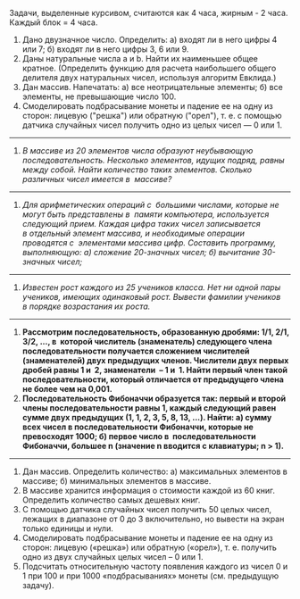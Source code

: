 Задачи, выделенные курсивом, считаются как 4 часа, жирным - 2 часа. Каждый блок = 4 часа.
1. Дано двузначное число. Определить: 
   а) входят ли в него цифры 4 или 7; 
   б) входят ли в него цифры 3, 6 или 9. 
2. Даны натуральные числа a и b. Найти их наименьшее общее кратное. (Определить функцию для расчета наибольшего общего делителя двух натуральных чисел, используя алгоритм Евклида.) 
3. Дан массив. Напечатать: 
   а) все неотрицательные элементы; 
   б) все элементы, не превышающие число 100.
4. Смоделировать подбрасывание монеты и падение ее на одну из сторон: лицевую ("решка") или обратную ("орел"), т. е. с помощью датчика случайных чисел получить одно из целых чисел — 0 или 1.

-------------------------------------------------------------------------------------------------------------
1. *В массиве из 20 элементов числа образуют неубывающую последовательность. Несколько элементов, идущих подряд, равны между собой. Найти количество таких элементов. Сколько различных чисел имеется в  массиве?*
--------------------------------------------------------------------------
1. *Для арифметических операций с  большими числами, которые не могут быть представлены в  памяти компьютера, используется следующий прием. Каждая цифра таких чисел записывается в отдельный элемент массива, и необходимые операции проводятся с  элементами массива цифр. Составить программу, выполняющую:
   а) сложение 20-значных чисел;
   б) вычитание 30-значных чисел;*
---------------------------------------------------------------------------
1. *Известен рост каждого из 25 учеников класса. Нет ни одной пары учеников, имеющих одинаковый рост. Вывести фамилии учеников в порядке возрастания их роста.*
------------------------------
1. **Рассмотрим последовательность, образованную дробями: 1/1, 2/1, 3/2, ..., в  которой числитель (знаменатель) следующего члена последовательности получается сложением числителей (знаменателей) двух предыдущих членов. Числители двух первых дробей равны 1 и  2, знаменатели  – 1 и  1. Найти первый член такой последовательности, который отличается от предыдущего члена не более чем на 0,001.**
2. **Последовательность Фибоначчи образуется так: первый и второй члены последовательности равны 1, каждый следующий равен сумме двух предыдущих (1, 1, 2, 3, 5, 8, 13, ...). Найти:
   а) сумму всех чисел в последовательности Фибоначчи, которые не превосходят 1000;
   б) первое число в  последовательности Фибоначчи, большее n (значение n вводится с клавиатуры; n > 1).**
-----------------
1. Дан массив. Определить количество:
 а)  максимальных элементов в массиве;
 б)  минимальных элементов в массиве.
2. В массиве хранится информация о стоимости каждой 
из 60 книг. Определить количество самых дешевых книг.
3. С помощью датчика случайных чисел получить 50 целых 
чисел, лежащих в диапазоне от 0 до 3 включительно, но вывести 
на экран только единицы и нули.
4. Смоделировать подбрасывание монеты и падение ее на 
одну из сторон: лицевую («решка») или обратную («орел»), т. е. 
получить одно из двух случайных целых чисел – 0 или 1.
5. Подсчитать относительную частоту появления каждого 
из чисел 0 и 1 при 100 и при 1000 «подбрасываниях» монеты 
(см. предыдущую задачу).